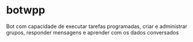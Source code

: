 # botwpp
Bot com capacidade de executar tarefas programadas, criar e administrar grupos, responder mensagens e aprender com os dados conversados
